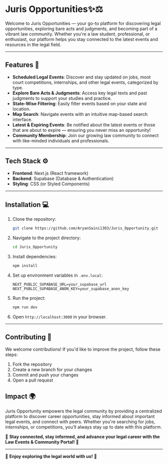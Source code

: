 # Juris Opportunities✨⚖️

Welcome to Juris Opportunities — your go-to platform for discovering legal opportunities, exploring bare acts and judgments, and becoming part of a vibrant law community. Whether you're a law student, professional, or enthusiast, our platform helps you stay connected to the latest events and resources in the legal field.

---

## Features 🚀

- **Scheduled Legal Events**: Discover and stay updated on jobs, moot court competitions, internships, and other legal events, categorized by type.
- **Explore Bare Acts & Judgments**: Access key legal texts and past judgments to support your studies and practice.
- **State-Wise Filtering**: Easily filter events based on your state and location.
- **Map Search**: Navigate events with an intuitive map-based search interface.
- **Latest & Expiring Events**: Be notified about the latest events or those that are about to expire — ensuring you never miss an opportunity!
- **Community Membership**: Join our growing law community to connect with like-minded individuals and professionals.

---

## Tech Stack ⚙️

- **Frontend**: Next.js (React framework)
- **Backend**: Supabase (Database & Authentication)
- **Styling**: CSS (or Styled Components)

---

## Installation 💻

1. Clone the repository:

   ```bash
   git clone https://github.com/AryanSaini1303/Juris_Opportunity.git
   ```
2. Navigate to the project directory:

   ```bash
   cd Juris_Opportunity
   ```
3. Install dependencies:

   ```bash
   npm install
   ```
4. Set up environment variables in `.env.local`:

   ```env
   NEXT_PUBLIC_SUPABASE_URL=your_supabase_url
   NEXT_PUBLIC_SUPABASE_ANON_KEY=your_supabase_anon_key
   ```
5. Run the project:

   ```bash
   npm run dev
   ```
6. Open `http://localhost:3000` in your browser.

---

## Contributing 🤝

We welcome contributions! If you'd like to improve the project, follow these steps:

1. Fork the repository
2. Create a new branch for your changes
3. Commit and push your changes
4. Open a pull request

## Impact 🌍

Juris Opportunity empowers the legal community by providing a centralized platform to discover career opportunities, stay informed about important legal events, and connect with peers. Whether you're searching for jobs, internships, or competitions, you'll always stay up to date with this platform.

🌟 **Stay connected, stay informed, and advance your legal career with the Law Events & Community Portal!** 🌟

---

🎉 **Enjoy exploring the legal world with us!** 🎉
